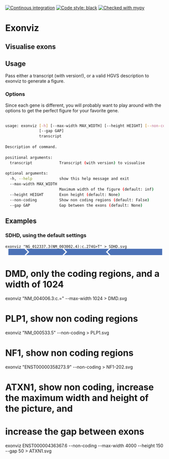 [![Continous integration](https://github.com/Redmar-van-den-Berg/exonviz/actions/workflows/ci.yml/badge.svg)](https://github.com/Redmar-van-den-Berg/exonviz/actions/workflows/ci.yml)
[![Code style: black](https://img.shields.io/badge/code%20style-black-000000.svg)](https://github.com/psf/black)
[![Checked with mypy](http://www.mypy-lang.org/static/mypy_badge.svg)](http://mypy-lang.org/)

# Exonviz
Visualise exons
------------------------------------------------------------------------
## Usage
Pass either a transcript (with version!), or a valid HGVS description to exonviz to generate a figure.
### Options
Since each gene is different, you will probably want to play around with the options to get the perfect figure for your favorite gene.

```bash

usage: exonviz [-h] [--max-width MAX_WIDTH] [--height HEIGHT] [--non-coding]
               [--gap GAP]
               transcript

Description of command.

positional arguments:
  transcript            Transcript (with version) to visualise

optional arguments:
  -h, --help            show this help message and exit
  --max-width MAX_WIDTH
                        Maximum width of the figure (default: inf)
  --height HEIGHT       Exon height (default: None)
  --non-coding          Show non coding regions (default: False)
  --gap GAP             Gap between the exons (default: None)
```

## Examples
### SDHD, using the default settings
`exonviz "NG_012337.3(NM_003002.4):c.274G>T" > SDHD.svg`
![Figure of SDH exons](examples/SDHD.svg)

# DMD, only the coding regions, and a width of 1024
exonviz "NM_004006.3:c.=" --max-width 1024 > DMD.svg

# PLP1, show non coding regions
exonviz "NM_000533.5" --non-coding > PLP1.svg

# NF1, show non coding regions
exonviz "ENST00000358273.9" --non-coding > NF1-202.svg

# ATXN1, show non coding, increase the maximum width and height of the picture, and
# increase the gap between exons
exonviz ENST00000436367.6 --non-coding --max-width 4000 --height 150 --gap 50 > ATXN1.svg
```
